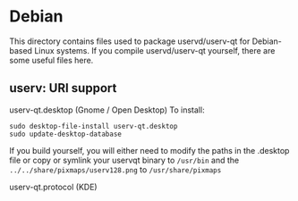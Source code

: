 
Debian
====================
This directory contains files used to package uservd/userv-qt
for Debian-based Linux systems. If you compile uservd/userv-qt yourself, there are some useful files here.

## userv: URI support ##


userv-qt.desktop  (Gnome / Open Desktop)
To install:

	sudo desktop-file-install userv-qt.desktop
	sudo update-desktop-database

If you build yourself, you will either need to modify the paths in
the .desktop file or copy or symlink your uservqt binary to `/usr/bin`
and the `../../share/pixmaps/userv128.png` to `/usr/share/pixmaps`

userv-qt.protocol (KDE)

